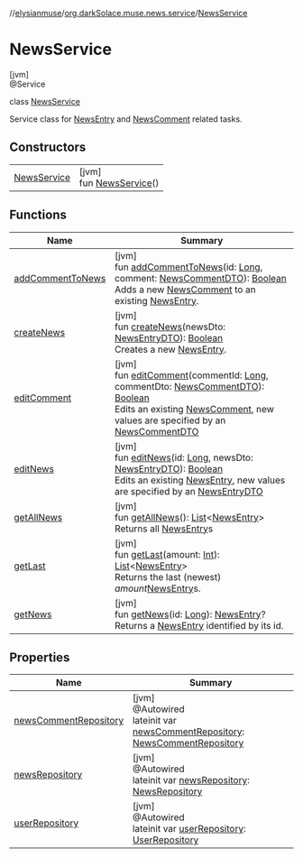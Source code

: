 //[elysianmuse](../../../index.md)/[org.darkSolace.muse.news.service](../index.md)/[NewsService](index.md)

# NewsService

[jvm]\
@Service

class [NewsService](index.md)

Service class for [NewsEntry](../../org.darkSolace.muse.news.model/-news-entry/index.md)
and [NewsComment](../../org.darkSolace.muse.news.model/-news-comment/index.md) related tasks.

## Constructors

|                                 |                                                |
|---------------------------------|------------------------------------------------|
| [NewsService](-news-service.md) | [jvm]<br>fun [NewsService](-news-service.md)() |

## Functions

| Name                                       | Summary                                                                                                                                                                                                                                                                                                                                                                                                                                                                                                                                               |
|--------------------------------------------|-------------------------------------------------------------------------------------------------------------------------------------------------------------------------------------------------------------------------------------------------------------------------------------------------------------------------------------------------------------------------------------------------------------------------------------------------------------------------------------------------------------------------------------------------------|
| [addCommentToNews](add-comment-to-news.md) | [jvm]<br>fun [addCommentToNews](add-comment-to-news.md)(id: [Long](https://kotlinlang.org/api/latest/jvm/stdlib/kotlin/-long/index.html), comment: [NewsCommentDTO](../../org.darkSolace.muse.news.model.dto/-news-comment-d-t-o/index.md)): [Boolean](https://kotlinlang.org/api/latest/jvm/stdlib/kotlin/-boolean/index.html)<br>Adds a new [NewsComment](../../org.darkSolace.muse.news.model/-news-comment/index.md) to an existing [NewsEntry](../../org.darkSolace.muse.news.model/-news-entry/index.md).                                       |
| [createNews](create-news.md)               | [jvm]<br>fun [createNews](create-news.md)(newsDto: [NewsEntryDTO](../../org.darkSolace.muse.news.model.dto/-news-entry-d-t-o/index.md)): [Boolean](https://kotlinlang.org/api/latest/jvm/stdlib/kotlin/-boolean/index.html)<br>Creates a new [NewsEntry](../../org.darkSolace.muse.news.model/-news-entry/index.md).                                                                                                                                                                                                                                  |
| [editComment](edit-comment.md)             | [jvm]<br>fun [editComment](edit-comment.md)(commentId: [Long](https://kotlinlang.org/api/latest/jvm/stdlib/kotlin/-long/index.html), commentDto: [NewsCommentDTO](../../org.darkSolace.muse.news.model.dto/-news-comment-d-t-o/index.md)): [Boolean](https://kotlinlang.org/api/latest/jvm/stdlib/kotlin/-boolean/index.html)<br>Edits an existing [NewsComment](../../org.darkSolace.muse.news.model/-news-comment/index.md), new values are specified by an [NewsCommentDTO](../../org.darkSolace.muse.news.model.dto/-news-comment-d-t-o/index.md) |
| [editNews](edit-news.md)                   | [jvm]<br>fun [editNews](edit-news.md)(id: [Long](https://kotlinlang.org/api/latest/jvm/stdlib/kotlin/-long/index.html), newsDto: [NewsEntryDTO](../../org.darkSolace.muse.news.model.dto/-news-entry-d-t-o/index.md)): [Boolean](https://kotlinlang.org/api/latest/jvm/stdlib/kotlin/-boolean/index.html)<br>Edits an existing [NewsEntry](../../org.darkSolace.muse.news.model/-news-entry/index.md), new values are specified by an [NewsEntryDTO](../../org.darkSolace.muse.news.model.dto/-news-entry-d-t-o/index.md)                             |
| [getAllNews](get-all-news.md)              | [jvm]<br>fun [getAllNews](get-all-news.md)(): [List](https://kotlinlang.org/api/latest/jvm/stdlib/kotlin.collections/-list/index.html)&lt;[NewsEntry](../../org.darkSolace.muse.news.model/-news-entry/index.md)&gt;<br>Returns all [NewsEntry](../../org.darkSolace.muse.news.model/-news-entry/index.md)s                                                                                                                                                                                                                                           |
| [getLast](get-last.md)                     | [jvm]<br>fun [getLast](get-last.md)(amount: [Int](https://kotlinlang.org/api/latest/jvm/stdlib/kotlin/-int/index.html)): [List](https://kotlinlang.org/api/latest/jvm/stdlib/kotlin.collections/-list/index.html)&lt;[NewsEntry](../../org.darkSolace.muse.news.model/-news-entry/index.md)&gt;<br>Returns the last (newest) *amount*[NewsEntry](../../org.darkSolace.muse.news.model/-news-entry/index.md)s.                                                                                                                                         |
| [getNews](get-news.md)                     | [jvm]<br>fun [getNews](get-news.md)(id: [Long](https://kotlinlang.org/api/latest/jvm/stdlib/kotlin/-long/index.html)): [NewsEntry](../../org.darkSolace.muse.news.model/-news-entry/index.md)?<br>Returns a [NewsEntry](../../org.darkSolace.muse.news.model/-news-entry/index.md) identified by its id.                                                                                                                                                                                                                                              |

## Properties

| Name                                                | Summary                                                                                                                                                                                       |
|-----------------------------------------------------|-----------------------------------------------------------------------------------------------------------------------------------------------------------------------------------------------|
| [newsCommentRepository](news-comment-repository.md) | [jvm]<br>@Autowired<br>lateinit var [newsCommentRepository](news-comment-repository.md): [NewsCommentRepository](../../org.darkSolace.muse.news.repository/-news-comment-repository/index.md) |
| [newsRepository](news-repository.md)                | [jvm]<br>@Autowired<br>lateinit var [newsRepository](news-repository.md): [NewsRepository](../../org.darkSolace.muse.news.repository/-news-repository/index.md)                               |
| [userRepository](user-repository.md)                | [jvm]<br>@Autowired<br>lateinit var [userRepository](user-repository.md): [UserRepository](../../org.darkSolace.muse.user.repository/-user-repository/index.md)                               |

